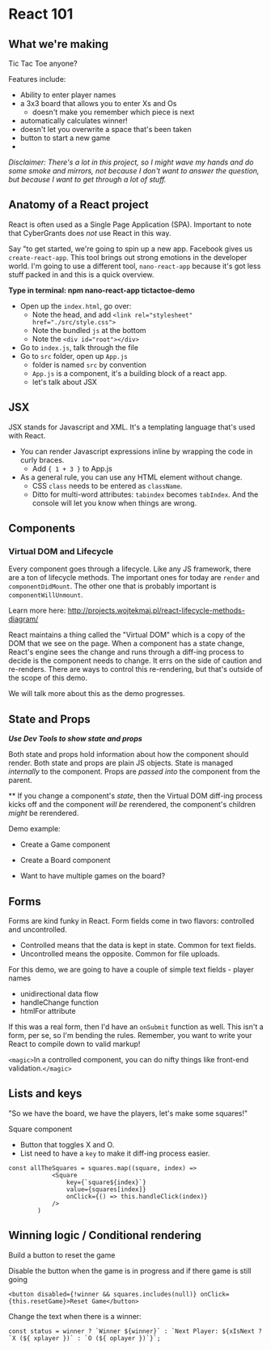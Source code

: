 # React 101
## What we're making
Tic Tac Toe anyone?

Features include:
- Ability to enter player names
- a 3x3 board that allows you to enter Xs and Os
  - doesn't make you remember which piece is next
- automatically calculates winner!
- doesn't let you overwrite a space that's been taken
- button to start a new game
-

_Disclaimer: There's a lot in this project, so I might wave my hands and do some smoke and mirrors, not because I don't want to answer the question, but because I want to get through a lot of stuff._

## Anatomy of a React project
React is often used as a Single Page Application (SPA).  Important to note that CyberGrants does _not_ use React in this way.

Say "to get started, we're going to spin up a new app.  Facebook gives us `create-react-app`.  This tool brings out strong emotions in the developer world.  I'm going to use a different tool, `nano-react-app` because it's got less stuff packed in and this is a quick overview.

**Type in terminal: npm nano-react-app tictactoe-demo**

- Open up the `index.html`, go over:
  - Note the head, and add `<link rel="stylesheet" href="./src/style.css">`
  - Note the bundled `js` at the bottom
  - Note the `<div id="root"></div>`
- Go to `index.js`, talk through the file
- Go to `src` folder, open up `App.js`
  - folder is named `src` by convention
  - `App.js` is a component, it's a building block of a react app.
  - let's talk about JSX

## JSX
JSX stands for Javascript and XML.  It's a templating language that's used with React.

- You can render Javascript expressions inline by wrapping the code in curly braces.
  - Add `{ 1 + 3 }` to App.js
- As a general rule, you can use any HTML element without change.
  - CSS `class` needs to be entered as `className`.
  - Ditto for multi-word attributes: `tabindex` becomes `tabIndex`.  And the console will let you know when things are wrong.

## Components
### Virtual DOM and Lifecycle
Every component goes through a lifecycle.  Like any JS framework, there are a ton of lifecycle methods.  The important ones for today are `render` and `componentDidMount`.  The other one that is probably important is `componentWillUnmount`.

Learn more here: http://projects.wojtekmaj.pl/react-lifecycle-methods-diagram/

React maintains a thing called the "Virtual DOM" which is a copy of the DOM that we see on the page.  When a component has a state change, React's engine sees the change and runs through a diff-ing process to decide is the component needs to change.  It errs on the side of caution and re-renders.  There are ways to control this re-rendering, but that's outside of the scope of this demo.

We will talk more about this as the demo progresses.

## State and Props
***Use Dev Tools to show state and props***

Both state and props hold information about how the component should render.
Both state and props are plain JS objects.
State is managed _internally_ to the component.
Props are _passed into_ the component from the parent.

** If you change a component's _state_, then the Virtual DOM diff-ing process kicks off and the component _will be_ rerendered, the component's children _might_ be rerendered.

Demo example:
- Create a Game component
- Create a Board component

- Want to have multiple games on the board?

## Forms
Forms are kind funky in React.
Form fields come in two flavors: controlled and uncontrolled.
- Controlled means that the data is kept in state.  Common for text fields.
- Uncontrolled means the opposite.  Common for file uploads.

For this demo, we are going to have a couple of simple text fields - player names
- unidirectional data flow
- handleChange function
- htmlFor attribute

If this was a real form, then I'd have an `onSubmit` function as well.  This isn't a form, per se, so I'm bending the rules.  Remember, you want to write your React to compile down to valid markup!

`<magic>`In a controlled component, you can do nifty things like front-end validation.`</magic>`


## Lists and keys
"So we have the board, we have the players, let's make some squares!"

Square component
- Button that toggles X and O.
- List need to have a `key` to make it diff-ing process easier.

```
const allTheSquares = squares.map((square, index) =>
            <Square
                key={`square${index}`}
                value={squares[index]}
                onClick={() => this.handleClick(index)}
            />
        )
```

## Winning logic / Conditional rendering
Build a button to reset the game

Disable the button when the game is in progress and if there game is still going
```
<button disabled={!winner && squares.includes(null)} onClick={this.resetGame}>Reset Game</button>
```

Change the text when there is a winner:
```
const status = winner ? `Winner ${winner}` : `Next Player: ${xIsNext ? `X (${ xplayer })` : `O (${ oplayer })`}`;
```



